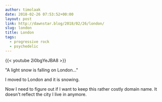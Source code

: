 ```yaml
---
author: timolaak
date: 2018-02-26 07:53:52+00:00
layout: post
link: http://dawnstar.blog/2018/02/26/london/
slug: london
title: London
tags:
  - progressive rock
  - psychedelic
---
```


{{< youtube 2i0bgYeJBA8 >}}

"A light snow is falling on London..."

I moved to London and it is snowing.

Now I need to figure out if I want to keep this rather costly domain name. It doesn't reflect the city I live in anymore.
